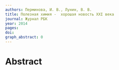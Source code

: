 ```yaml
---
authors: Перминова, И. В., Лунин, В. В.
title: Полезная химия -  хорошая новость XXI века
journal: Журнал РБК
year: 2014
pages:
doi: 
graph_abstract: 0
---
```


# Abstract 

 